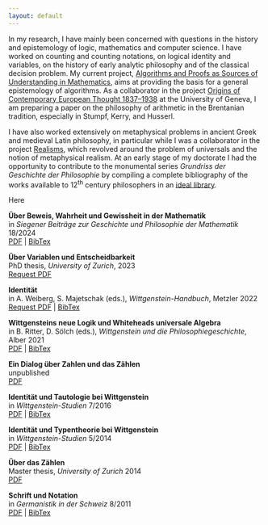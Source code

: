 ```yaml
---
layout: default
---
```


In my research, I have mainly been concerned with questions in the history and epistemology
of logic, mathematics and computer science.
I have worked on counting and counting notations, on logical identity and variables,
on the history of early analytic philosophy and of the classical decision problem.
My current project,
[Algorithms and Proofs as Sources of Understanding in Mathematics](./https://data.snf.ch/grants/grant/222039.html), 
aims at providing the basis for a general epistemology of algorithms.
As a collaborator in the project
[Origins of Contemporary European Thought 1837–1938](./https://www.unige.ch/lettres/philo/recherche/inbegriff/ocet.html)
at the University of Geneva, I am preparing a paper on the philosophy of arithmetic in the Brentanian tradition, especially
in Stumpf, Kerry, and Husserl.

I have also worked extensively on metaphysical problems in ancient Greek and medieval Latin philosophy,
in particular while I was a collaborator in the project
[Realisms](./https://www.unige.ch/lettres/philo/recherche/inbegriff/realisms.html),
which revolved around the problem of universals and the notion of metaphysical realism.
At an early stage of my doctorate I had the opportunity to contribute to the monumental series
_Grundriss der Geschichte der Philosophie_ by compiling a complete bibliography of the works
available to 12<sup>th</sup> century philosophers in an
[ideal library](./https://www.schwabeonline.ch/schwabe-xaveropp/elibrary/start.xav?qn=%24%24%24OpenURL%24%24%24&id=doi%3A10.24894%2FGrundriss_MA3_SV1_PT1_CH1_PA2.html).


Here

**Über Beweis, Wahrheit und Gewissheit in der Mathematik**<br>
in _Siegener Beiträge zur Geschichte und Philosophie der Mathematik_ 18/2024<br>
[PDF](./assets/papers/RB-2024-BeweisWahrheitGewissheit.pdf) | 
[BibTex](./assets/papers/RB-2024-bibtex.bib)

**Über Variablen und Entscheidbarkeit**<br>
PhD thesis, _University of Zurich_, 2023<br>
[Request PDF](mailto:romain.buechi@unige.ch?subject=PDF%20Access%20Request)

**Identität**<br>
in A. Weiberg, S. Majetschak (eds.), _Wittgenstein-Handbuch_, Metzler 2022<br>
[Request PDF](mailto:romain.buechi@unige.ch?subject=PDF%20Access%20Request) | 
[BibTex](./assets/papers/RB-2022-bibtex.bib)

**Wittgensteins neue Logik und Whiteheads universale Algebra**<br>
in B. Ritter, D. Sölch (eds.), _Wittgenstein und die Philosophiegeschichte_, Alber 2021<br>
[PDF](./assets/papers/RB-2021-WhiteheadUndWittgenstein.pdf) | 
[BibTex](./assets/papers/RB-2021-bibtex.bib)

**Ein Dialog über Zahlen und das Zählen**<br>
unpublished<br>
[PDF](./assets/papers/RB-2019-DialogUeberZahlenUndDasZaehlen.pdf)

**Identität und Tautologie bei Wittgenstein**<br>
in _Wittgenstein-Studien_ 7/2016<br>
[PDF](./assets/papers/RB-2016-IdentitaetUndTautologieBeiWittgenstein.pdf) | 
[BibTex](./assets/papers/RB-2016-bibtex.bib)

**Identität und Typentheorie bei Wittgenstein**<br>
in _Wittgenstein-Studien_ 5/2014<br>
[PDF](./assets/papers/RB-2014-IdentitaetUndTypentheorieBeiWittgenstein.pdf) | 
[BibTex](./assets/papers/RB-2014-bibtex.bib)

**Über das Zählen**<br>
Master thesis, _University of Zurich_ 2014<br>
[PDF](./assets/papers/RB-2014-UeberDasZaehlen.pdf)

**Schrift und Notation**<br>
in _Germanistik in der Schweiz_ 8/2011<br>
[PDF](./assets/papers/RB-2011-SchriftUndNotation.pdf) | 
[BibTex](./assets/papers/RB-2011-bibtex.bib)
